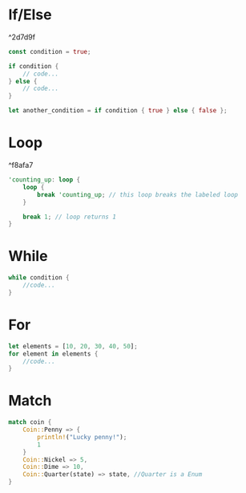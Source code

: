 # If/Else 

^2d7d9f

```Rust
const condition = true;

if condition {
	// code...
} else {
	// code...
}

let another_condition = if condition { true } else { false };
```

# Loop 

^f8afa7

```Rust
'counting_up: loop {
	loop {
		break 'counting_up; // this loop breaks the labeled loop
	}

	break 1; // loop returns 1
}
```

# While

```Rust
while condition {
	//code...
}
```

# For

```Rust
let elements = [10, 20, 30, 40, 50];
for element in elements {
	//code...
}
```

# Match

```Rust
match coin {
	Coin::Penny => {
		println!("Lucky penny!");
		1
	} 
	Coin::Nickel => 5,
	Coin::Dime => 10, 
	Coin::Quarter(state) => state, //Quarter is a Enum 
}
```